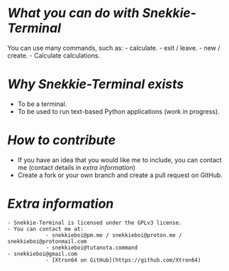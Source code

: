 #  *What you can do with Snekkie-Terminal* #
  You can use many commands, such as:
    - calculate.
    - exit / leave.
    - new / create.
    - Calculate calculations.
# *Why Snekkie-Terminal exists* #
  - To be a terminal.
  - To be used to run text-based Python applications (work in progress).
# *How to contribute* #
  - If you have an idea that you would like me to include, you can contact me (contact details in *extra information*)
  - Create a fork or your own branch and create a pull request on GitHub.
# *Extra information* #
	- Snekkie-Terminal is licensed under the GPLv3 license. 
	- You can contact me at:
    			- snekkieboi@pm.me / snekkieboi@proton.me / snekkieboi@protonmail.com
    			- snekkieboi@tutanota.command
   	- snekkieboi@gmail.com
    			- [Xtron64 on GitHub](https://github.com/Xtron64)
